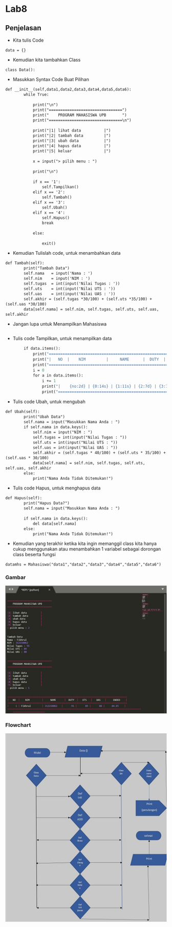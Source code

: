 # Lab8

## Penjelasan

- Kita tulis Code
```
data = {}
```
- Kemudian kita tambahkan Class
```
class Data():
```
- Masukkan Syntax Code Buat Pilihan
```
def __init__(self,data1,data2,data3,data4,data5,data6):
        while True:

            print("\n")
            print("================================")
            print("    PROGRAM MAHASISWA UPB       ")
            print("================================\n")

            print("|1| lihat data          |")
            print("|2| tambah data         |")
            print("|3| ubah data           |")
            print("|4| hapus data          |")
            print("|5| keluar              |")

            x = input("> pilih menu : ")

            print("\n")

            if x == '1':
                self.Tampilkan()
            elif x == '2':
                self.Tambah()
            elif x == '3':
                self.Ubah()
            elif x == '4':
                self.Hapus()
                break 

            else:

                exit()
```
- Kemudian Tulislah code, untuk menambahkan data
```
def Tambah(self):
        print("Tambah Data")
        self.nama   = input('Nama : ')
        self.nim    = input('NIM : ')
        self.tugas  = int(input('Nilai Tugas : '))
        self.uts    = int(input('Nilai UTS : '))
        self.uas    = int(input('Nilai UAS : '))
        self.akhir = (self.tugas *30/100) + (self.uts *35/100) + (self.uas *30/100)
        data[self.nama] = self.nim, self.tugas, self.uts, self.uas, self.akhir
```
- Jangan lupa untuk Menampilkan Mahasiswa

```class Mahasiswa(Data):
```
- Tulis code Tampilkan, untuk menampilkan data
```def Tampilkan(self):
        if data.items():
            print("======================================================================================")
            print("|   NO  |    NIM         |     NAME      |  DUTY  |   UTS   |   UAS   |     ENDED    |")
            print("======================================================================================")
            i = 0 
            for a in data.items():
                i += 1
                print("|    {no:2d} | {0:14s} | {1:11s} | {2:7d} | {3:7d} | {4:7d} |    {5:6.2f}    |".format (a[0][: 14],a[1][0],a[1][1],a[1][2],a[1][3],a[1][4], no = i))
                print("=======================================================================================================================")
```
- Tulis code Ubah, untuk mengubah
```
def Ubah(self):
        print("Ubah Data")
        self.nama = input("Masukkan Nama Anda : ")
        if self.nama in data.keys():
            self.nim = input("NIM : ")
            self.tugas = int(input("Nilai Tugas : "))
            self.uts = int(input("Nilai UTS : "))
            self.uas = int(input("Nilai UAS : "))
            self.akhir = (self.tugas * 40/100) + (self.uts * 35/100) + (self.uas * 30/100)
            data[self.nama] = self.nim, self.tugas, self.uts, self.uas, self.akhir
        else:
            print("Nama Anda Tidak Ditemukan!")
```
- Tulis code Hapus, untuk menghapus data
``` 
def Hapus(self):
        print("Hapus Data?")
        self.nama = input("Masukkan Nama Anda : ")

        if self.nama in data.keys():
            del data[self.nama]
        else:
            print("Nama Anda Tidak Ditemukan!")
```
- Kemudian yang terakhir ketika kita ingin memanggil class kita hanya cukup menggunakan atau menambahkan 1 variabel sebagai dorongan class beserta fungsi
```
datamhs = Mahasiswa("data1","data2","data3","data4","data5","data6")
```
### Gambar
![image1](SS/SS1.jpg)

### Flowchart
![image2](SS/Flowchart.jpg)
